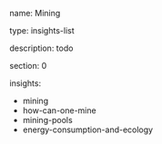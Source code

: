 name: Mining

type: insights-list

description: todo

section: 0

insights:
 - mining
 - how-can-one-mine
 - mining-pools
 - energy-consumption-and-ecology


